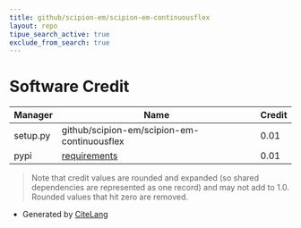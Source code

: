 ```yaml
---
title: github/scipion-em/scipion-em-continuousflex
layout: repo
tipue_search_active: true
exclude_from_search: true
---
```

# Software Credit

|Manager|Name|Credit|
|-------|----|------|
|setup.py|github/scipion-em/scipion-em-continuousflex|0.01|
|pypi|[requirements](http://github.com/mattack108/requirements)|0.01|


> Note that credit values are rounded and expanded (so shared dependencies are represented as one record) and may not add to 1.0. Rounded values that hit zero are removed.


- Generated by [CiteLang](https://github.com/vsoch/citelang)
